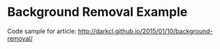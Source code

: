 # Background Removal Example

Code sample for article: http://darkcl.github.io/2015/01/10/background-removal/
